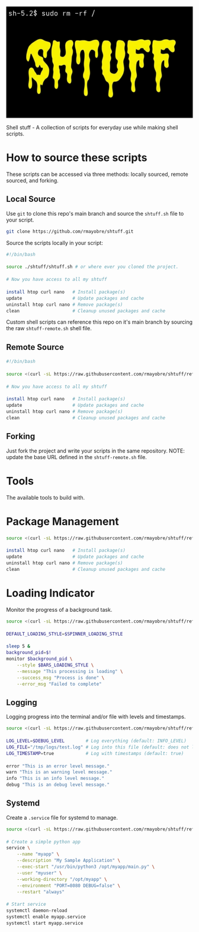 <p align="center">
  <img alt="Shtuff logo" src="assets/logo.png" height=300 />
</p>

Shell stuff - A collection of scripts for everyday use while making shell scripts.

# How to source these scripts

These scripts can be accessed via three methods: locally sourced, remote sourced, and forking.

## Local Source

Use `git` to clone this repo's main branch and source the `shtuff.sh` file to your script.

```bash
git clone https://github.com/rmayobre/shtuff.git
```

Source the scripts locally in your script:

```bash
#!/bin/bash

source ./shtuff/shtuff.sh # or where ever you cloned the project.

# Now you have access to all my shtuff

install htop curl nano   # Install package(s)
update                   # Update packages and cache
uninstall htop curl nano # Remove package(s)
clean                    # Cleanup unused packages and cache
```

Custom shell scripts can reference this repo on it's main branch by sourcing the raw `shtuff-remote.sh` shell file.

## Remote Source

```bash
#!/bin/bash

source <(curl -sL https://raw.githubusercontent.com/rmayobre/shtuff/refs/heads/main/shtuff-remote.sh)

# Now you have access to all my shtuff

install htop curl nano   # Install package(s)
update                   # Update packages and cache
uninstall htop curl nano # Remove package(s)
clean                    # Cleanup unused packages and cache
```

## Forking

Just fork the project and write your scripts in the same repository. NOTE: update the base URL defined in the `shtuff-remote.sh` file.

# Tools

The available tools to build with.

# Package Management

```bash
source <(curl -sL https://raw.githubusercontent.com/rmayobre/shtuff/refs/heads/main/shtuff-remote.sh)

install htop curl nano   # Install package(s)
update                   # Update packages and cache
uninstall htop curl nano # Remove package(s)
clean                    # Cleanup unused packages and cache
```

# Loading Indicator

Monitor the progress of a background task.

```bash
source <(curl -sL https://raw.githubusercontent.com/rmayobre/shtuff/refs/heads/main/shtuff-remote.sh)

DEFAULT_LOADING_STYLE=$SPINNER_LOADING_STYLE

sleep 5 &
background_pid=$!
monitor $background_pid \
    --style $BARS_LOADING_STYLE \
    --message "This processing is loading" \
    --success_msg "Process is done" \
    --error_msg "Failed to complete"
```

## Logging

Logging progress into the terminal and/or file with levels and timestamps.

```bash
source <(curl -sL https://raw.githubusercontent.com/rmayobre/shtuff/refs/heads/main/shtuff-remote.sh)

LOG_LEVEL=$DEBUG_LEVEL        # Log everything (default: INFO_LEVEL)
LOG_FILE="/tmp/logs/test.log" # Log into this file (default: does not log to files)
LOG_TIMESTAMP=true            # Log with timestamps (default: true)

error "This is an error level message."
warn "This is an warning level message."
info "This is an info level message."
debug "This is an debug level message."
```

## Systemd

Create a `.service` file for systemd to manage.

```bash
source <(curl -sL https://raw.githubusercontent.com/rmayobre/shtuff/refs/heads/main/shtuff-remote.sh)\

# Create a simple python app
service \
    --name "myapp" \
    --description "My Sample Application" \
    --exec-start "/usr/bin/python3 /opt/myapp/main.py" \
    --user "myuser" \
    --working-directory "/opt/myapp" \
    --environment "PORT=8080 DEBUG=false" \
    --restart "always"

# Start service
systemctl daemon-reload
systemctl enable myapp.service
systemctl start myapp.service
```
